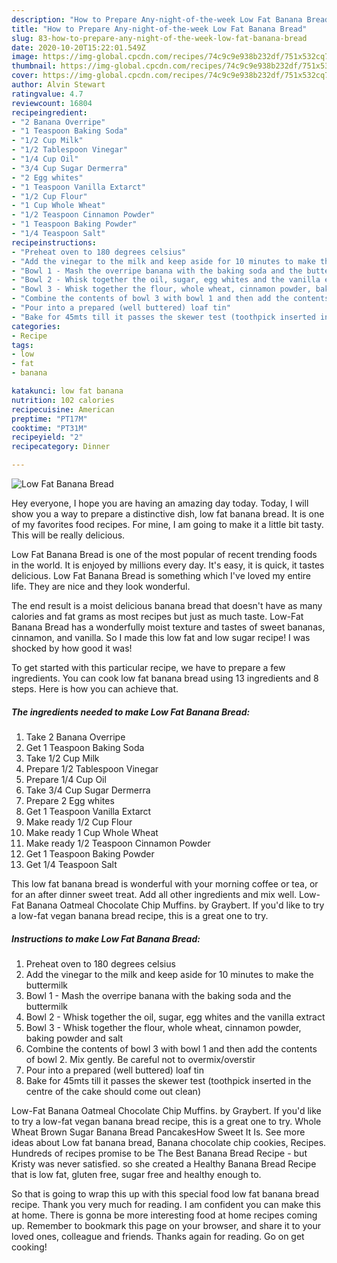 ```yaml
---
description: "How to Prepare Any-night-of-the-week Low Fat Banana Bread"
title: "How to Prepare Any-night-of-the-week Low Fat Banana Bread"
slug: 83-how-to-prepare-any-night-of-the-week-low-fat-banana-bread
date: 2020-10-20T15:22:01.549Z
image: https://img-global.cpcdn.com/recipes/74c9c9e938b232df/751x532cq70/low-fat-banana-bread-recipe-main-photo.jpg
thumbnail: https://img-global.cpcdn.com/recipes/74c9c9e938b232df/751x532cq70/low-fat-banana-bread-recipe-main-photo.jpg
cover: https://img-global.cpcdn.com/recipes/74c9c9e938b232df/751x532cq70/low-fat-banana-bread-recipe-main-photo.jpg
author: Alvin Stewart
ratingvalue: 4.7
reviewcount: 16804
recipeingredient:
- "2 Banana Overripe"
- "1 Teaspoon Baking Soda"
- "1/2 Cup Milk"
- "1/2 Tablespoon Vinegar"
- "1/4 Cup Oil"
- "3/4 Cup Sugar Dermerra"
- "2 Egg whites"
- "1 Teaspoon Vanilla Extarct"
- "1/2 Cup Flour"
- "1 Cup Whole Wheat"
- "1/2 Teaspoon Cinnamon Powder"
- "1 Teaspoon Baking Powder"
- "1/4 Teaspoon Salt"
recipeinstructions:
- "Preheat oven to 180 degrees celsius"
- "Add the vinegar to the milk and keep aside for 10 minutes to make the buttermilk"
- "Bowl 1 - Mash the overripe banana with the baking soda and the buttermilk"
- "Bowl 2 - Whisk together the oil, sugar, egg whites and the vanilla extract"
- "Bowl 3 - Whisk together the flour, whole wheat, cinnamon powder, baking powder and salt"
- "Combine the contents of bowl 3 with bowl 1 and then add the contents of bowl 2. Mix gently. Be careful not to overmix/overstir"
- "Pour into a prepared (well buttered) loaf tin"
- "Bake for 45mts till it passes the skewer test (toothpick inserted in the centre of the cake should come out clean)"
categories:
- Recipe
tags:
- low
- fat
- banana

katakunci: low fat banana 
nutrition: 102 calories
recipecuisine: American
preptime: "PT17M"
cooktime: "PT31M"
recipeyield: "2"
recipecategory: Dinner

---
```



![Low Fat Banana Bread](https://img-global.cpcdn.com/recipes/74c9c9e938b232df/751x532cq70/low-fat-banana-bread-recipe-main-photo.jpg)

Hey everyone, I hope you are having an amazing day today. Today, I will show you a way to prepare a distinctive dish, low fat banana bread. It is one of my favorites food recipes. For mine, I am going to make it a little bit tasty. This will be really delicious.

Low Fat Banana Bread is one of the most popular of recent trending foods in the world. It is enjoyed by millions every day. It's easy, it is quick, it tastes delicious. Low Fat Banana Bread is something which I've loved my entire life. They are nice and they look wonderful.

The end result is a moist delicious banana bread that doesn&#39;t have as many calories and fat grams as most recipes but just as much taste. Low-Fat Banana Bread has a wonderfully moist texture and tastes of sweet bananas, cinnamon, and vanilla. So I made this low fat and low sugar recipe! I was shocked by how good it was!


To get started with this particular recipe, we have to prepare a few ingredients. You can cook low fat banana bread using 13 ingredients and 8 steps. Here is how you can achieve that.

<!--inarticleads1-->

##### The ingredients needed to make Low Fat Banana Bread:

1. Take 2 Banana Overripe
1. Get 1 Teaspoon Baking Soda
1. Take 1/2 Cup Milk
1. Prepare 1/2 Tablespoon Vinegar
1. Prepare 1/4 Cup Oil
1. Take 3/4 Cup Sugar Dermerra
1. Prepare 2 Egg whites
1. Get 1 Teaspoon Vanilla Extarct
1. Make ready 1/2 Cup Flour
1. Make ready 1 Cup Whole Wheat
1. Make ready 1/2 Teaspoon Cinnamon Powder
1. Get 1 Teaspoon Baking Powder
1. Get 1/4 Teaspoon Salt


This low fat banana bread is wonderful with your morning coffee or tea, or for an after dinner sweet treat. Add all other ingredients and mix well. Low-Fat Banana Oatmeal Chocolate Chip Muffins. by Graybert. If you&#39;d like to try a low-fat vegan banana bread recipe, this is a great one to try. 

<!--inarticleads2-->

##### Instructions to make Low Fat Banana Bread:

1. Preheat oven to 180 degrees celsius
1. Add the vinegar to the milk and keep aside for 10 minutes to make the buttermilk
1. Bowl 1 - Mash the overripe banana with the baking soda and the buttermilk
1. Bowl 2 - Whisk together the oil, sugar, egg whites and the vanilla extract
1. Bowl 3 - Whisk together the flour, whole wheat, cinnamon powder, baking powder and salt
1. Combine the contents of bowl 3 with bowl 1 and then add the contents of bowl 2. Mix gently. Be careful not to overmix/overstir
1. Pour into a prepared (well buttered) loaf tin
1. Bake for 45mts till it passes the skewer test (toothpick inserted in the centre of the cake should come out clean)


Low-Fat Banana Oatmeal Chocolate Chip Muffins. by Graybert. If you&#39;d like to try a low-fat vegan banana bread recipe, this is a great one to try. Whole Wheat Brown Sugar Banana Bread PancakesHow Sweet It Is. See more ideas about Low fat banana bread, Banana chocolate chip cookies, Recipes. Hundreds of recipes promise to be The Best Banana Bread Recipe - but Kristy was never satisfied. so she created a Healthy Banana Bread Recipe that is low fat, gluten free, sugar free and healthy enough to. 

So that is going to wrap this up with this special food low fat banana bread recipe. Thank you very much for reading. I am confident you can make this at home. There is gonna be more interesting food at home recipes coming up. Remember to bookmark this page on your browser, and share it to your loved ones, colleague and friends. Thanks again for reading. Go on get cooking!

